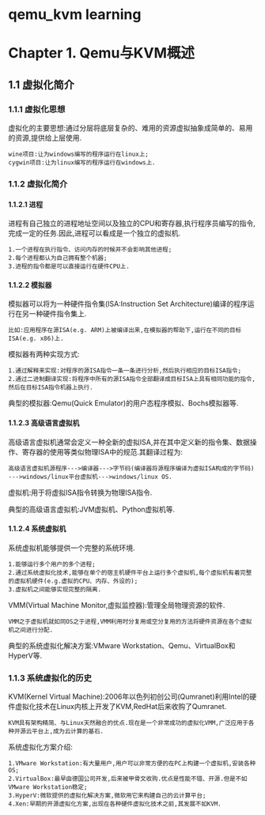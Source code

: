 # qemu_kvm learning

# Chapter  1. Qemu与KVM概述

## 1.1 虚拟化简介

### 1.1.1 虚拟化思想

虚拟化的主要思想:通过分层将底层复杂的、难用的资源虚拟抽象成简单的、易用的资源,提供给上层使用.

```
wine项目:让为windows编写的程序运行在linux上;
cygwin项目:让为linux编写的程序运行在windows上.
```

### 1.1.2 虚拟化简介

#### 1.1.2.1 进程

进程有自己独立的进程地址空间以及独立的CPU和寄存器,执行程序员编写的指令,完成一定的任务.因此,进程可以看成是一个独立的虚拟机.

```
1.一个进程在执行指令、访问内存的时候并不会影响其他进程;
2.每个进程都认为自己拥有整个机器;
3.进程的指令都是可以直接运行在硬件CPU上.
```

#### 1.1.2.2 模拟器

模拟器可以将为一种硬件指令集(ISA:Instruction Set Architecture)编译的程序运行在另一种硬件指令集上.

```
比如:应用程序在源ISA(e.g. ARM)上被编译出来,在模拟器的帮助下,运行在不同的目标ISA(e.g. x86)上.
```

模拟器有两种实现方式:

```
1.通过解释来实现:对程序的源ISA指令一条一条进行分析,然后执行相应的目标ISA指令;
2.通过二进制翻译实现:将程序中所有的源ISA指令全部翻译成目标ISA上具有相同功能的指令,然后在目标ISA指令机器上执行.
```

典型的模拟器:Qemu(Quick Emulator)的用户态程序模拟、Bochs模拟器等.

#### 1.1.2.3 高级语言虚拟机

高级语言虚拟机通常会定义一种全新的虚拟ISA,并在其中定义新的指令集、数据操作、寄存器的使用等类似物理ISA中的规范.其翻译过程为:

```
高级语言虚拟机源程序--->编译器--->字节码(编译器将源程序编译为虚拟ISA构成的字节码)
--->windows/linux平台虚拟机--->windows/linux OS.
```

虚拟机:用于将虚拟ISA指令转换为物理ISA指令.

典型的高级语言虚拟机:JVM虚拟机、Python虚拟机等.

#### 1.1.2.4 系统虚拟机

系统虚拟机能够提供一个完整的系统环境.

```
1.能够运行多个用户的多个进程;
2.通过系统虚拟化技术,能够在单个的宿主机硬件平台上运行多个虚拟机,每个虚拟机有着完整的虚拟机硬件(e.g.虚拟的CPU、内存、外设的);
3.虚拟机之间能够实现完整的隔离.
```

VMM(Virtual Machine Monitor,虚拟监控器):管理全局物理资源的软件.

```
VMM之于虚拟机就如同OS之于进程,VMM利用时分复用或空分复用的方法将硬件资源在各个虚拟机之间进行分配.
```

典型的系统虚拟化解决方案:VMware Workstation、Qemu、VirtualBox和HyperV等.

### 1.1.3 系统虚拟化的历史

KVM(Kernel Virtual Machine):2006年以色列初创公司(Qumranet)利用Intel的硬件虚拟化技术在Linux内核上开发了KVM,RedHat后来收购了Qumranet.

```
KVM具有架构精简、与Linux天然融合的优点.现在是一个非常成功的虚拟化VMM,广泛应用于各种开源云平台上,成为云计算的基石.
```

系统虚拟化方案介绍:

```
1.VMware Workstation:有大量用户,用户可以非常方便的在PC上构建一个虚拟机,安装各种OS;
2.VirtualBox:最早由德国公司开发,后来被甲骨文收购.优点是性能不错、开源.但是不如VMware Workstation稳定;
3.HyperV:微软提供的虚拟化解决方案,微软用它来构建自己的云计算平台;
4.Xen:早期的开源虚拟化方案,出现在各种硬件虚拟化技术之前,其发展不如KVM.
```

